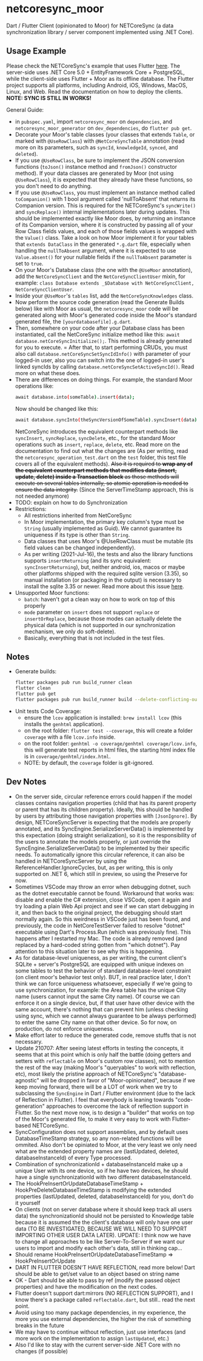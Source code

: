 # netcoresync_moor

Dart / Flutter Client (opinionated to Moor) for NETCoreSync (a data synchronization library / server component implemented using .NET Core).

## Usage Example

Please check the NETCoreSync's example that uses Flutter [here](https://github.com/aldycool/NETCoreSync/tree/master/Samples/Flutter). The server-side uses .NET Core 5.0 + EntityFramework Core + PostgreSQL, while the client-side uses Flutter + Moor as its offline database. The Flutter project supports all platforms, including Android, iOS, Windows, MacOS, Linux, and Web. Read the documentation on how to deploy the clients. **NOTE: SYNC IS STILL IN WORKS!**

General Guide:
- in `pubspec.yaml`, import `netcoresync_moor` on `dependencies`, and `netcoresync_moor_generator` on `dev_dependencies`, do `flutter pub get`.
- Decorate your Moor's table classes (your classes that extends `Table`, or marked with `@UseRowClass`) with `@NetCoreSyncTable` annotation (read more on its parameters, such as `syncId`, `knowledgeId`, `synced`, and `deleted`).
- If you use `@UseRowClass`, be sure to implement the JSON conversion functions (`toJson()` instance method and `fromJson()` constructor method). If your data classes are generated by Moor (not using `@UseRowClass`), it is expected that they already have these functions, so you don't need to do anything.
- If you use `@UseRowClass`, you must implement an instance method called `toCompanion()` with 1 bool argument called 'nullToAbsent' that returns its Companion version. This is required for the NETCoreSync's `syncWrite()` and `syncReplace()` internal implementations later during updates. This should be implemented exactly like Moor does, by returning an instance of its Companion version, where it is constructed by passing all of your Row Class fields values, and each of those fields values is wrapped with the `Value()` class. Take a look on how Moor implement it for your tables that `extends DataClass` in the generated `*.g.dart` file, especially when handling the `nullToAbsent` argument, where it is expected to use `Value.absent()` for your nullable fields if the `nullToAbsent` parameter is set to `true`.
- On your Moor's Database class (the one with the `@UseMoor` annotation), add the `NetCoreSyncClient` and the `NetCoreSyncClientUser` mixin, for example: `class Database extends _$Database with NetCoreSyncClient, NetCoreSyncClientUser`.
- Inside your `@UseMoor`'s `tables` list, add the `NetCoreSyncKnowledges` class.
- Now perform the source code generation (read the Generate Builds below) like with Moor as usual, the `netcoresync_moor` code will be generated along with Moor's generated code inside the Moor's standard generated file, the `[yourdatabasefile].g.dart`.
- Then, somewhere on your code after your Database class has been instantiated, call the NetCoreSync initialize method like this: `await database.netCoreSyncInitialize();`. This method is already generated for you to execute.
= After that, to start performing CRUDs, you must also call `database.netCoreSyncSetSyncIdInfo()` with parameter of your logged-in user, also you can switch into the one of logged-in user's linked syncIds by calling `database.netCoreSyncSetActiveSyncId()`. Read more on what these does.
- There are differences on doing things. For example, the standard Moor operations like:
  ```sh
  await database.into(someTable).insert(data);
  ```
  Now should be changed like this:
  ```sh
  await database.syncInto(theSyncVersionOfSomeTable).syncInsert(data);
  ```
  NetCoreSync introduces the equivalent counterpart methods like `syncInsert`, `syncReplace`, `syncDelete`, etc., for the standard Moor operations such as `insert`, `replace`, `delete`, etc. Read more on the documentation to find out what the changes are (As per writing, read the `netcoresync_operation_test.dart` on the `test` folder, this test file covers all of the equivalent methods). ~~Also it is required to **wrap any of the equivalent counterpart methods that modifies data (insert, update, delete) inside a Transaction block** as those methods will execute on several tables internally, so atomic operation is needed to ensure the data integrity.~~ (Since the ServerTimeStamp approach, this is not needed anymore)
- TODO: explain on how to do Synchronization
- Restrictions:
  - All restrictions inherited from NetCoreSync
  - In Moor implementation, the primary key column's type must be `String` (usually implemented as Guid). We cannot guarantee its uniqueness if its type is other than `String`.
  - Data classes that uses Moor's @UseRowClass must be mutable (its field values can be changed independently).
  - As per writing (2021-Jul-16), the tests and also the library functions supports `insertReturning` (and its sync equivalent: `syncInsertReturning`), but, neither android, ios, macos or maybe other platforms shipped with the required sqlite version (3.35), so manual installation (or packaging in the output) is necessary to install the sqlite 3.35 or newer. Read more about this issue [here](https://github.com/simolus3/moor/issues/1096).
- Unsupported Moor functions:
  - `batch`: haven't got a clean way on how to work on top of this properly
  - `mode` parameter on `insert` does not support `replace` or `insertOrReplace`, because those modes can actually delete the physical data (which is not supported in our synchronization mechanism, we only do soft-delete).
  - Basically, everything that is not included in the test files.

## Notes

- Generate builds:
  ```sh
  flutter packages pub run build_runner clean
  flutter clean
  flutter pub get
  flutter packages pub run build_runner build --delete-conflicting-outputs
  ```
- Unit tests Code Coverage:
  - ensure the `lcov` application is installed: `brew install lcov` (this installs the `genhtml` application).
  - on the root folder: `flutter test --coverage`, this will create a folder `coverage` with a file `lcov.info` inside.
  - on the root folder: `genhtml -o coverage/genhtml coverage/lcov.info`, this will generate test reports in html files, the starting html index file is in `coverage/genhtml/index.html`.
  - NOTE: by default, the `coverage` folder is git-ignored.

## Dev Notes

- On the server side, circular reference errors could happen if the model classes contains navigation properties (child that has its parent property or parent that has its children property). Ideally, this should be handled by users by attributing those navigation properties with `[JsonIgnore]`. By design, NETCoreSyncServer is expecting that the models are properly annotated, and its SyncEngine.SerializeServerData() is implemented by this expectation (doing straight serialization), so it is the responsibility of the users to annotate the models properly, or just override the SyncEngine.SerializeServerData() to be implemented by their specific needs. To automatically ignore this circular reference, it can also be handled in NETCoreSyncServer by using the ReferenceHandler.IgnoreCycles, but, as per writing, this is only supported on .NET 6, which still in preview, so using the Preserve for now.
- Sometimes VSCode may throw an error when debugging dotnet, such as the dotnet executable cannot be found. Workaround that works was: disable and enable the C# extension, close VSCode, open it again and try loading a plain Web Api project and see if we can start debugging in it, and then back to the original project, the debugging should start normally again. So this weirdness in VSCode just has been found, and previously, the code in NetCoreTestServer failed to resolve "dotnet" executable using Dart's Process.Run (which was previously fine). This happens after I restarted my Mac. The code is already removed (and replaced by a hard-coded string gotten from "which dotnet"). Pay attention to this situation later to see why this is happening.
- As for database-level uniqueness, as per writing, the current client's SQLite + server's PostgreSQL are equipped with unique indexes on some tables to test the behavior of standard database-level constraint (on client moor's behavior test only). BUT, in real practice later, I don't think we can force uniqueness whatsoever, especially if we're going to use synchronization, for example: the Area table has the unique City name (users cannot input the same City name). Of course we can enforce it on a single device, but, if that user have other device with the same account, there's nothing that can prevent him (unless checking using sync, which we cannot always guarantee to be always performed) to enter the same City name on that other device. So for now, on production, do not enforce uniqueness.
- Make effort later to reduce the generated code, remove stuffs that is not necessary.
- Update 210707: After seeing latest efforts in testing the concepts, it seems that at this point which is only half the battle (doing getters and setters with `reflectable` on Moor's custom row classes), not to mention the rest of the way (making Moor's "queryables" to work with reflection, etc), most likely the pristine approach of NETCoreSync's "database-agnostic" will be dropped in favor of "Moor-opinionated", because if we keep moving forward, there will be a LOT of work when we try to subclassing the `SyncEngine` in Dart / Flutter environment (due to the lack of Reflection in Flutter). I feel that everybody is leaning towards "code-generation" approaches to overcome the lack of reflection support in Flutter. So the next move now, is to design a "builder" that works on top of the Moor's generated file, to make it very easy to work with Flutter-based NETCoreSync.
- SyncConfiguration does not support assemblies, and by default uses DatabaseTimeStamp strategy, so any non-related functions will be ommited. Also don't be opiniated to Moor, at the very least we only need what are the extended property names are (lastUpdated, deleted, databaseInstanceId) of every Type processed.
- Combination of synchronizationId + databaseInstanceId make up a unique User with its one device, so if he have two devices, he should have a single synchronizationId with two different databaseInstanceId.
- The HookPreInsertOrUpdateDatabaseTimeStamp + HookPreDeleteDatabaseTimeStamp is modifying the extended properties (lastUpdated, deleted, databaseInstanceId) for you, don't do it yourself
- On clients (not on server database where it should keep track all users data) the synchronizationId should not be persisted to Knowledge table because it is assumed the the client's database will only have one user data (TO BE INVESTIGATED, BECAUSE WE WILL NEED TO SUPPORT IMPORTING OTHER USER DATA LATER). UPDATE: I think now we have to change all approaches to be like Server-To-Server if we want our users to import and modify each other's data, still in thinking cap...
- Should rename HookPreInsertOrUpdateDatabaseTimeStamp => HookPreInsertOrUpdate 
- DART IN FLUTTER DOESN'T HAVE REFLECTION, read more below! Dart should be able to get/set value to an object based on string name
- OK - Dart should be able to pass by ref (modify the passed object properties) and have the modification on the next codes.
- Flutter doesn't support dart:mirrors (NO REFLECTION SUPPORT), and I know there's a package called `reflectable.dart`, but still.. read the next point.
- Avoid using too many package dependencies, in my experience, the more you use external dependencies, the higher the risk of something breaks in the future
- We may have to continue without reflection, just use interfaces (and more work on the implementation to assign `lastUpdated`, etc.)
- Also I'd like to stay with the current server-side .NET Core with no changes (if possible)
